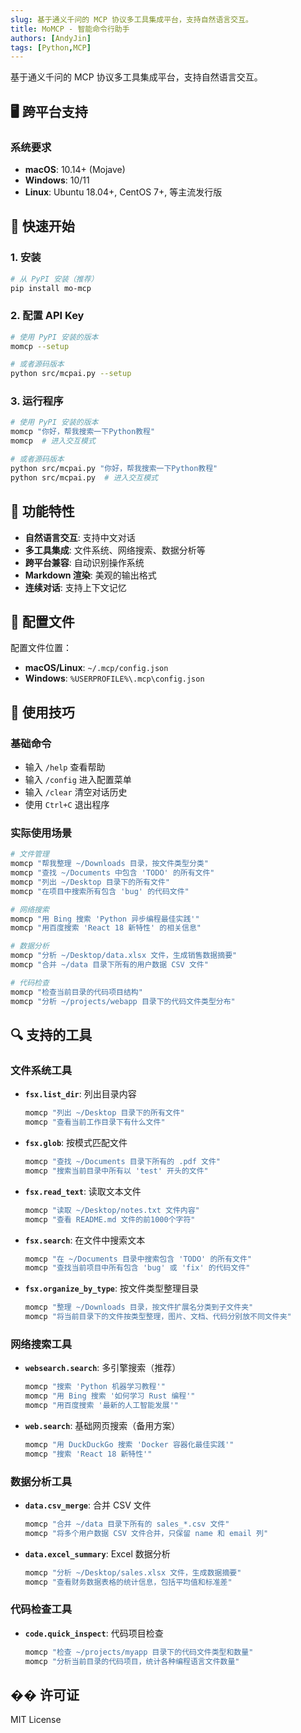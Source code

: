 ```yaml
---
slug: 基于通义千问的 MCP 协议多工具集成平台，支持自然语言交互。
title: MoMCP - 智能命令行助手
authors: [AndyJin]
tags: [Python,MCP]
---
```


基于通义千问的 MCP 协议多工具集成平台，支持自然语言交互。

<!-- truncate -->

## 🖥️ 跨平台支持

### 系统要求
- **macOS**: 10.14+ (Mojave)
- **Windows**: 10/11
- **Linux**: Ubuntu 18.04+, CentOS 7+, 等主流发行版

## 🚀 快速开始

### 1. 安装
```bash
# 从 PyPI 安装（推荐）
pip install mo-mcp
```

### 2. 配置 API Key
```bash
# 使用 PyPI 安装的版本
momcp --setup

# 或者源码版本
python src/mcpai.py --setup
```

### 3. 运行程序
```bash
# 使用 PyPI 安装的版本
momcp "你好，帮我搜索一下Python教程"
momcp  # 进入交互模式

# 或者源码版本
python src/mcpai.py "你好，帮我搜索一下Python教程"
python src/mcpai.py  # 进入交互模式
```

## 🔧 功能特性

- **自然语言交互**: 支持中文对话
- **多工具集成**: 文件系统、网络搜索、数据分析等
- **跨平台兼容**: 自动识别操作系统
- **Markdown 渲染**: 美观的输出格式
- **连续对话**: 支持上下文记忆

## 📁 配置文件

配置文件位置：
- **macOS/Linux**: `~/.mcp/config.json`
- **Windows**: `%USERPROFILE%\.mcp\config.json`

## 🎯 使用技巧

### 基础命令
- 输入 `/help` 查看帮助
- 输入 `/config` 进入配置菜单
- 输入 `/clear` 清空对话历史
- 使用 `Ctrl+C` 退出程序

### 实际使用场景
```bash
# 文件管理
momcp "帮我整理 ~/Downloads 目录，按文件类型分类"
momcp "查找 ~/Documents 中包含 'TODO' 的所有文件"
momcp "列出 ~/Desktop 目录下的所有文件"
momcp "在项目中搜索所有包含 'bug' 的代码文件"

# 网络搜索
momcp "用 Bing 搜索 'Python 异步编程最佳实践'"
momcp "用百度搜索 'React 18 新特性' 的相关信息"

# 数据分析
momcp "分析 ~/Desktop/data.xlsx 文件，生成销售数据摘要"
momcp "合并 ~/data 目录下所有的用户数据 CSV 文件"

# 代码检查
momcp "检查当前目录的代码项目结构"
momcp "分析 ~/projects/webapp 目录下的代码文件类型分布"
```

## 🔍 支持的工具

### 文件系统工具
- **`fsx.list_dir`**: 列出目录内容
  ```bash
  momcp "列出 ~/Desktop 目录下的所有文件"
  momcp "查看当前工作目录下有什么文件"
  ```
- **`fsx.glob`**: 按模式匹配文件
  ```bash
  momcp "查找 ~/Documents 目录下所有的 .pdf 文件"
  momcp "搜索当前目录中所有以 'test' 开头的文件"
  ```
- **`fsx.read_text`**: 读取文本文件
  ```bash
  momcp "读取 ~/Desktop/notes.txt 文件内容"
  momcp "查看 README.md 文件的前1000个字符"
  ```
- **`fsx.search`**: 在文件中搜索文本
  ```bash
  momcp "在 ~/Documents 目录中搜索包含 'TODO' 的所有文件"
  momcp "查找当前项目中所有包含 'bug' 或 'fix' 的代码文件"
  ```
- **`fsx.organize_by_type`**: 按文件类型整理目录
  ```bash
  momcp "整理 ~/Downloads 目录，按文件扩展名分类到子文件夹"
  momcp "将当前目录下的文件按类型整理，图片、文档、代码分别放不同文件夹"
  ```

### 网络搜索工具
- **`websearch.search`**: 多引擎搜索（推荐）
  ```bash
  momcp "搜索 'Python 机器学习教程'"
  momcp "用 Bing 搜索 '如何学习 Rust 编程'"
  momcp "用百度搜索 '最新的人工智能发展'"
  ```

- **`web.search`**: 基础网页搜索（备用方案）
  ```bash
  momcp "用 DuckDuckGo 搜索 'Docker 容器化最佳实践'"
  momcp "搜索 'React 18 新特性'"
  ```

### 数据分析工具
- **`data.csv_merge`**: 合并 CSV 文件
  ```bash
  momcp "合并 ~/data 目录下所有的 sales_*.csv 文件"
  momcp "将多个用户数据 CSV 文件合并，只保留 name 和 email 列"
  ```
- **`data.excel_summary`**: Excel 数据分析
  ```bash
  momcp "分析 ~/Desktop/sales.xlsx 文件，生成数据摘要"
  momcp "查看财务数据表格的统计信息，包括平均值和标准差"
  ```

### 代码检查工具
- **`code.quick_inspect`**: 代码项目检查
  ```bash
  momcp "检查 ~/projects/myapp 目录下的代码文件类型和数量"
  momcp "分析当前目录的代码项目，统计各种编程语言文件数量"
  ```

## �� 许可证

MIT License 